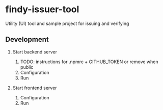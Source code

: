 # findy-issuer-tool
Utility (UI) tool and sample project for issuing and verifying

## Development

1. Start backend server
    1. TODO: instructions for .npmrc + GITHUB_TOKEN or remove when public
    1. Configuration
    1. Run

1. Start frontend server
    1. Configuration
    1. Run